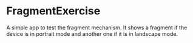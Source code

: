 # FragmentExercise
A simple app to test the fragment mechanism.
It shows a fragment if the device is in portrait mode and another one if it is in landscape mode.
